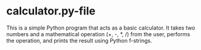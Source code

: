 # calculator.py-file
This is a simple Python program that acts as a basic calculator. It takes two numbers and a mathematical operation (+, -, *, /) from the user, performs the operation, and prints the result using Python f-strings.
